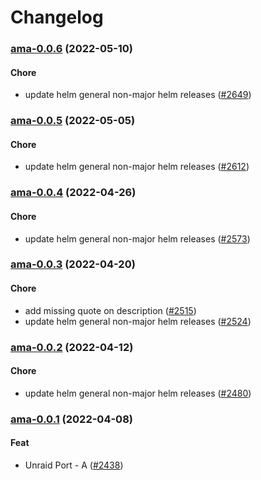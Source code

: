# Changelog<br>


<a name="ama-0.0.6"></a>
### [ama-0.0.6](https://github.com/truecharts/apps/compare/tinymediamanager-1.0.12...ama-0.0.6) (2022-05-10)

#### Chore

* update helm general non-major helm releases ([#2649](https://github.com/truecharts/apps/issues/2649))



<a name="ama-0.0.5"></a>
### [ama-0.0.5](https://github.com/truecharts/apps/compare/clamav-2.1.12...ama-0.0.5) (2022-05-05)

#### Chore

* update helm general non-major helm releases ([#2612](https://github.com/truecharts/apps/issues/2612))



<a name="ama-0.0.4"></a>
### [ama-0.0.4](https://github.com/truecharts/apps/compare/tinymediamanager-1.0.10...ama-0.0.4) (2022-04-26)

#### Chore

* update helm general non-major helm releases ([#2573](https://github.com/truecharts/apps/issues/2573))



<a name="ama-0.0.3"></a>
### [ama-0.0.3](https://github.com/truecharts/apps/compare/tinymediamanager-1.0.9...ama-0.0.3) (2022-04-20)

#### Chore

* add missing quote on description ([#2515](https://github.com/truecharts/apps/issues/2515))
* update helm general non-major helm releases ([#2524](https://github.com/truecharts/apps/issues/2524))



<a name="ama-0.0.2"></a>
### [ama-0.0.2](https://github.com/truecharts/apps/compare/clamav-2.1.7...ama-0.0.2) (2022-04-12)

#### Chore

* update helm general non-major helm releases ([#2480](https://github.com/truecharts/apps/issues/2480))



<a name="ama-0.0.1"></a>
### [ama-0.0.1](https://github.com/truecharts/apps/compare/tinymediamanager-1.0.7...ama-0.0.1) (2022-04-08)

#### Feat

* Unraid Port - A ([#2438](https://github.com/truecharts/apps/issues/2438))
